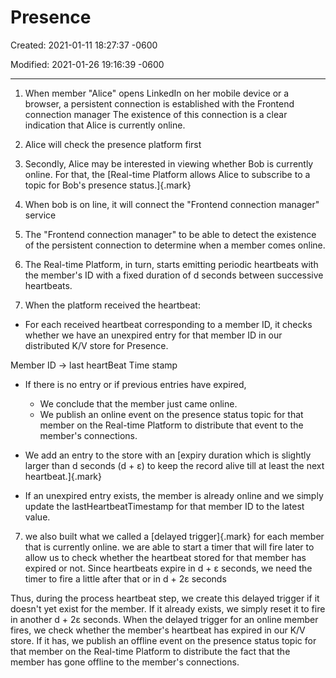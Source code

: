 # Presence 

Created: 2021-01-11 18:27:37 -0600

Modified: 2021-01-26 19:16:39 -0600

---

1.  When member "Alice" opens LinkedIn on her mobile device or a browser, a persistent connection is established with the Frontend connection manager The existence of this connection is a clear indication that Alice is currently online.


1.  Alice will check the presence platform first



2.  Secondly, Alice may be interested in viewing whether Bob is currently online. For that, the [Real-time Platform allows Alice to subscribe to a topic for Bob's presence status.]{.mark}



3.  When bob is on line, it will connect the "Frontend connection manager" service



4.  The "Frontend connection manager" to be able to detect the existence of the persistent connection to determine when a member comes online.



5.  The Real-time Platform, in turn, starts emitting periodic heartbeats with the member's ID with a fixed duration of d seconds between successive heartbeats.



6.  When the platform received the heartbeat:





- For each received heartbeat corresponding to a member ID, it checks whether we have an unexpired entry for that member ID in our distributed K/V store for Presence.

Member ID -> last heartBeat Time stamp



- If there is no entry or if previous entries have expired,
  - We conclude that the member just came online.
  - We publish an online event on the presence status topic for that member on the Real-time Platform to distribute that event to the member's connections.



- We add an entry to the store with an [expiry duration which is slightly larger than d seconds (d + ε) to keep the record alive till at least the next heartbeat.]{.mark}



- If an unexpired entry exists, the member is already online and we simply update the lastHeartbeatTimestamp for that member ID to the latest value.



7.  we also built what we called a [delayed trigger]{.mark} for each member that is currently online. we are able to start a timer that will fire later to allow us to check whether the heartbeat stored for that member has expired or not. Since heartbeats expire in d + ε seconds, we need the timer to fire a little after that or in d + 2ε seconds



Thus, during the process heartbeat step, we create this delayed trigger if it doesn't yet exist for the member. If it already exists, we simply reset it to fire in another d + 2ε seconds. When the delayed trigger for an online member fires, we check whether the member's heartbeat has expired in our K/V store. If it has, we publish an offline event on the presence status topic for that member on the Real-time Platform to distribute the fact that the member has gone offline to the member's connections.




